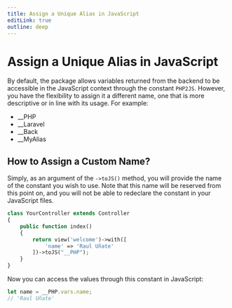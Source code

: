 ```yaml
---
title: Assign a Unique Alias in JavaScript
editLink: true
outline: deep
---
```


# Assign a Unique Alias in JavaScript

By default, the package allows variables returned from the backend to be accessible in the JavaScript context through the constant `PHP2JS`. However, you have the flexibility to assign it a different name, one that is more descriptive or in line with its usage. For example:

- __PHP
- __Laravel
- __Back
- __MyAlias

## How to Assign a Custom Name?

Simply, as an argument of the `->toJS()` method, you will provide the name of the constant you wish to use. Note that this name will be reserved from this point on, and you will not be able to redeclare the constant in your JavaScript files.

```php
class YourController extends Controller
{
	public function index()
	{
		return view('welcome')->with([
			'name' => 'Raul Uñate'
		])->toJS("__PHP");
	}
}
```

Now you can access the values through this constant in JavaScript:

```javascript
let name = __PHP.vars.name;
// 'Raul Uñate'
```